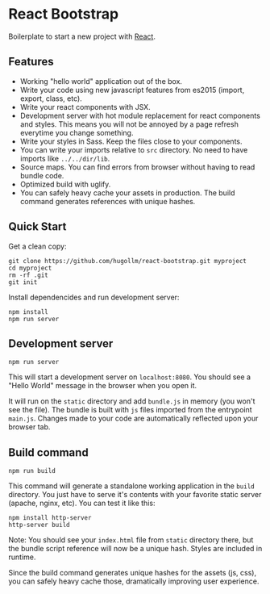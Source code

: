# React Bootstrap

Boilerplate to start a new project with [React](https://facebook.github.io/react/).


## Features

* Working "hello world" application out of the box.
* Write your code using new javascript features from es2015 (import, export, class, etc).
* Write your react components with JSX.
* Development server with hot module replacement for react components and styles. This means you will not be annoyed by a page refresh everytime you change something.
* Write your styles in Sass. Keep the files close to your components.
* You can write your imports relative to `src` directory. No need to have imports like `../../dir/lib`.
* Source maps. You can find errors from browser without having to read bundle code.
* Optimized build with uglify.
* You can safely heavy cache your assets in production. The build command generates references with unique hashes.


## Quick Start

Get a clean copy:

    git clone https://github.com/hugollm/react-bootstrap.git myproject
    cd myproject
    rm -rf .git
    git init

Install dependencides and run development server:

    npm install
    npm run server


## Development server

    npm run server

This will start a development server on `localhost:8080`. You should see a "Hello World" message in the browser when you open it.

It will run on the `static` directory and add `bundle.js` in memory (you won't see the file). The bundle is built with `js` files imported from the entrypoint `main.js`. Changes made to your code are automatically reflected upon your browser tab.


## Build command

    npm run build

This command will generate a standalone working application in the `build` directory. You just have to serve it's contents with your favorite static server (apache, nginx, etc). You can test it like this:

    npm install http-server
    http-server build

Note: You should see your `index.html` file from `static` directory there, but the bundle script reference will now be a unique hash.
Styles are included in runtime.

Since the build command generates unique hashes for the assets (js, css), you can safely heavy cache those, dramatically improving user experience.
